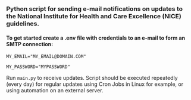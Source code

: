 ### Python script for sending e-mail notifications on updates to the National Institute for Health and Care Excellence (NICE) guidelines.



#### To get started create a .env file with credentials to an e-mail to form an SMTP connection:
`MY_EMAIL="MY_EMAIL@DOMAIN.COM"`

`MY_PASSWORD="MYPASSWORD"`

Run `main.py` to receive updates.
Script should be executed repeatedly (every day) for regular updates using Cron Jobs in Linux for example, or using automation on an external server.
